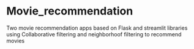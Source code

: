 # Movie_recommendation
Two movie recommendation apps based on Flask and streamlit libraries using Collaborative filtering and neighborhoof filtering to recommend movies
